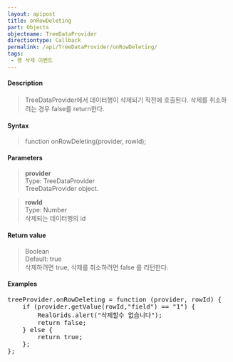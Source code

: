```yaml
---
layout: apipost
title: onRowDeleting
part: Objects
objectname: TreeDataProvider
directiontype: Callback
permalink: /api/TreeDataProvider/onRowDeleting/
tags:
 - 행 삭제 이벤트
---
```



#### Description

> TreeDataProvider에서 데이터행이 삭제되기 직전에 호출된다.
> 삭제를 취소하려는 경우 false를 return한다.

#### Syntax

> function onRowDeleting(provider, rowId);  

#### Parameters

> **provider**  
> Type: TreeDataProvider  
> TreeDataProvider object.  

> **rowId**  
> Type: Number  
> 삭제되는 데이터행의 id  

#### Return value

> Boolean  
> Default: true  
> 삭제하려면 true, 삭제를 취소하려면 false 를 리턴한다.  

#### Examples 

<pre class="prettyprint">
treeProvider.onRowDeleting = function (provider, rowId) {
	if (provider.getValue(rowId,"field") == "1") {
		RealGrids.alert("삭제할수 없습니다");
		return false;  
	} else {
		return true;
	};
};
</pre>

